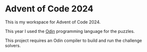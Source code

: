 # Advent of Code 2024

This is my workspace for Advent of Code 2024.

This year I used the [Odin](https://odin-lang.org/) programming language for the puzzles.

This project requires an Odin compiler to build and run the challenge solvers.
